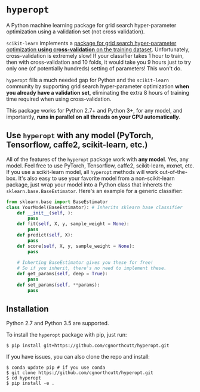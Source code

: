 # `hyperopt`
A Python machine learning package for grid search hyper-parameter optimization using a validation set (not cross validation).

`scikit-learn` implements a [package for grid search hyper-parameter optimization **using cross-validation** on the training dataset](http://scikit-learn.org/stable/modules/generated/sklearn.model_selection.GridSearchCV.html#sklearn.model_selection.GridSearchCV). Unfortunately, cross-validation is extremely slow! If your classifier takes 1 hour to train, then with cross-validation and 10 folds, it would take you 9 hours just to try only one (of potentially hundreds) setting of parameters! This won't do.

`hyperopt` fills a much needed gap for Python and the `scikit-learn` community by supporting grid search hyper-parameter optimization **when you already have a validation set**, eliminating the extra 8 hours of training time required when using cross-validation. 

This package works for Python 2.7+ and Python 3+, for any model, and importantly, **runs in parallel on all threads on your CPU automatically**.

## Use `hyperopt` with any model (PyTorch, Tensorflow, caffe2, scikit-learn, etc.)
All of the features of the `hyperopt` package work with **any model**. Yes, any model. Feel free to use PyTorch, Tensorflow, caffe2, scikit-learn, mxnet, etc. If you use a scikit-learn model, all `hyperopt` methods will work out-of-the-box. It's also easy to use your favorite model from a non-scikit-learn package, just wrap your model into a Python class that inherets the `sklearn.base.BaseEstimator`. Here's an example for a generic classifier:
```python
from sklearn.base import BaseEstimator
class YourModel(BaseEstimator): # Inherits sklearn base classifier
    def __init__(self, ):
        pass
    def fit(self, X, y, sample_weight = None):
        pass
    def predict(self, X):
        pass
    def score(self, X, y, sample_weight = None):
        pass
        
    # Inherting BaseEstimator gives you these for free!
    # So if you inherit, there's no need to implement these.
    def get_params(self, deep = True):
        pass
    def set_params(self, **params):
        pass
```

## Installation

Python 2.7 and Python 3.5 are supported.

To install the `hyperopt` package with pip, just run:

```
$ pip install git+https://github.com/cgnorthcutt/hyperopt.git
```

If you have issues, you can also clone the repo and install:

```
$ conda update pip # if you use conda
$ git clone https://github.com/cgnorthcutt/hyperopt.git
$ cd hyperopt
$ pip install -e .
```
